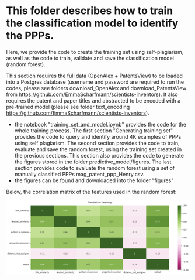# This folder describes how to train the classification model to identify the PPPs. 

Here, we provide the code to create the training set using self-plagiarism, as well as the code to train, validate and save the classification model (random forest). 

This section requires the full data (OpenAlex + PatentsView) to be loaded into a Postgres database (username and password are required to run the codes, please see folders download_OpenAlex and download_PatentsView from https://github.com/EmmaScharfmann/scientists-inventors). It also requires the patent and paper titles and abstracted to be encoded with a pre-trained model (please see folder text_encoding https://github.com/EmmaScharfmann/scientists-inventors). 


* the notebook "training_set_and_model.ipynb" provides the code for the whole training process. The first section "Generating training set" provides the code to query and identify around 4K examples of PPPs using self plagiarism. The second section provides the code to train, evaluate and save the random forest, using the training set created in the previous sections. This section also provides the code to generate the figures stored in the folder predictive_model/figures. The last section provides code to evaluate the random forest using a set of manually classified PPPs mag_patent_ppp_Henry.csv. 
* the figures can be found and downloaded into the folder "figures"


Below, the correlation matrix of the features used in the random forest: 

![](figures/correlation_matrix.png)